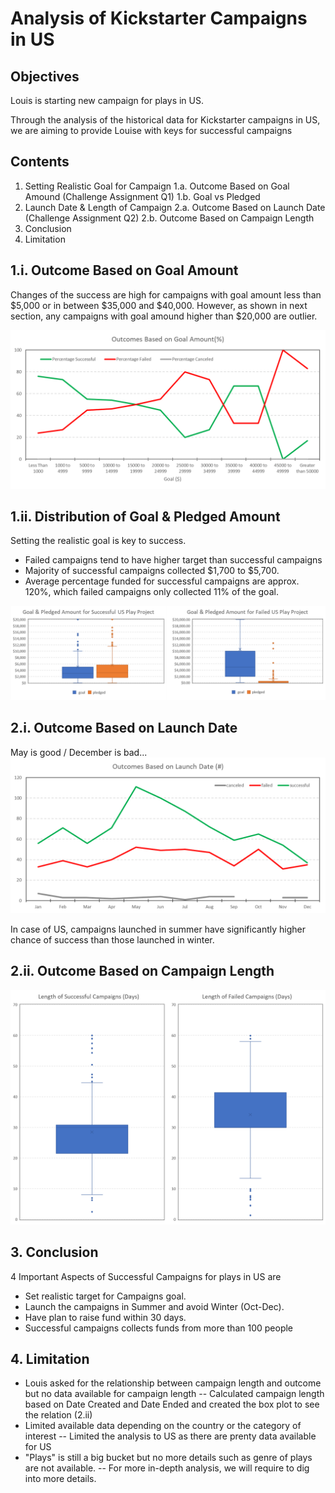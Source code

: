 # Analysis of Kickstarter Campaigns in US

## Objectives
Louis is starting new campaign for plays in US.

Through the analysis of the historical data for Kickstarter campaigns in US, we are aiming to provide Louise with keys for successful campaigns

## Contents
1. Setting Realistic Goal for Campaign
    1.a. Outcome Based on Goal Amound (Challenge Assignment Q1)
    1.b. Goal vs Pledged 
2. Launch Date & Length of Campaign
    2.a. Outcome Based on Launch Date (Challenge Assignment Q2)
    2.b. Outcome Based on Campaign Length
3. Conclusion
4. Limitation

## 1.i. Outcome Based on Goal Amount
Changes of the success are high for campaigns with goal amount less than $5,000 or in between $35,000 and $40,000.
However, as shown in next section, any campaigns with goal amound higher than $20,000 are outlier.

![01 - Outcome based on goal.png](https://github.com/TaishiMatsuda/kickstarter-analysis/blob/master/01%20-%20Outcome%20based%20on%20goal.png)

## 1.ii. Distribution of Goal & Pledged Amount
Setting the realistic goal is key to success.
 - Failed campaigns tend to have higher target than successful campaigns
 - Majority of successful campaigns collected $1,700 to $5,700.
 - Average percentage funded for successful campaigns are approx. 120%, which failed campaigns only collected 11% of the goal.

![02 - Goal vs Pledged.png](https://github.com/TaishiMatsuda/kickstarter-analysis/blob/master/02%20-%20Goal%20vs%20Pledged.png)


## 2.i. Outcome Based on Launch Date
May is good / December is bad...
![03 - Outcome by Launch Date.png](https://github.com/TaishiMatsuda/kickstarter-analysis/blob/master/03%20-%20Outcome%20by%20Launch%20Date.png)

In case of US, campaigns launched in summer have significantly higher chance of success than those launched in winter.

## 2.ii. Outcome Based on Campaign Length
![04 - Outcome by Campaign Length.png](https://github.com/TaishiMatsuda/kickstarter-analysis/blob/master/04%20-%20Outcome%20by%20Campaign%20Length.png)

## 3. Conclusion
4 Important Aspects of Successful Campaigns for plays in US are
 - Set realistic target for Campaigns goal.
 - Launch the campaigns in Summer and avoid Winter (Oct-Dec).
 - Have plan to raise fund within 30 days.
 - Successful campaigns collects funds from more than 100 people
 
## 4. Limitation
- Louis asked for the relationship between campaign length and outcome but no data available for campaign length
 -- Calculated campaign length based on Date Created and Date Ended and created the box plot to see the relation (2.ii)
- Limited available data depending on the country or the category of interest
 -- Limited the analysis to US as there are prenty data available for US
- "Plays" is still a big bucket but no more details such as genre of plays are not available.
 -- For more in-depth analysis, we will require to dig into more details.
